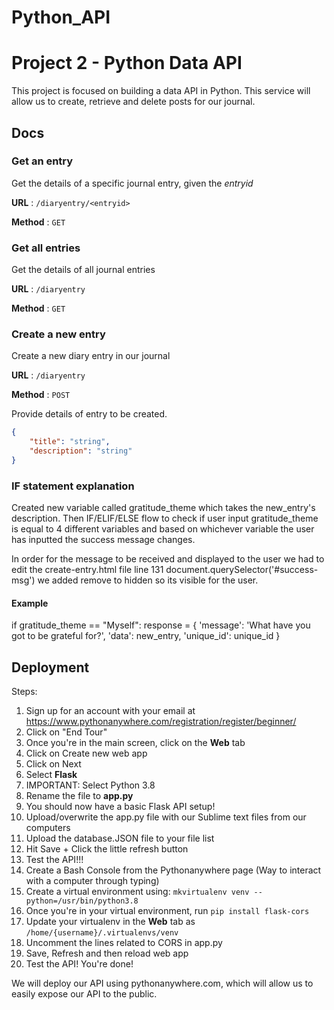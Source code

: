 # Python_API

# Project 2 - Python Data API 

This project is focused on building a data API in Python. This service will allow us to create, retrieve and delete posts for our journal. 

## Docs

### Get an entry

Get the details of a specific journal entry, given the *entryid*

**URL** : `/diaryentry/<entryid>`

**Method** : `GET`

### Get all entries

Get the details of all journal entries

**URL** : `/diaryentry`

**Method** : `GET`

### Create a new entry

Create a new diary entry in our journal

**URL** : `/diaryentry`

**Method** : `POST`

Provide details of entry to be created.

```json
{
    "title": "string",
    "description": "string"
}
```

### IF statement explanation

Created new variable called gratitude_theme which takes the new_entry's description.
Then IF/ELIF/ELSE flow to check if user input gratitude_theme is equal to 4 different variables and based on whichever variable the user has inputted the success message changes.

In order for the message to be received and displayed to the user we had to edit the create-entry.html file line 131 document.querySelector('#success-msg') we added remove to hidden so its visible for the user. 

 #### Example
 
 if gratitude_theme == "Myself":
		response = {
		'message': 'What have you got to be grateful for?',
		'data': new_entry,
		'unique_id': unique_id
		}



## Deployment

Steps:
1. Sign up for an account with your email at https://www.pythonanywhere.com/registration/register/beginner/
2. Click on "End Tour"
3. Once you're in the main screen, click on the **Web** tab 
4. Click on Create new web app 
5. Click on Next
6. Select **Flask**
7. IMPORTANT: Select Python 3.8 
8. Rename the file to **app.py**
9. You should now have a basic Flask API setup! 
10. Upload/overwrite the app.py file with our Sublime text files from our computers 
11. Upload the database.JSON file to your file list
12. Hit Save + Click the little refresh button
13. Test the API!!!
14. Create a Bash Console from the Pythonanywhere page (Way to interact with a computer through typing)
15. Create a virtual environment using: `mkvirtualenv venv --python=/usr/bin/python3.8`
16. Once you're in your virtual environment, run `pip install flask-cors`
17. Update your virtualenv in the **Web** tab as `/home/{username}/.virtualenvs/venv` 
18. Uncomment the lines related to CORS in app.py
19. Save, Refresh and then reload web app 
20. Test the API! You're done!

We will deploy our API using pythonanywhere.com, which will allow us to easily expose our API to the public. 
